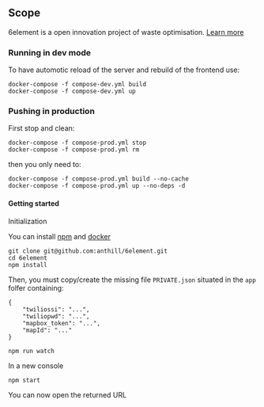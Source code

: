 ## Scope

6element is a open innovation project of waste optimisation.
[Learn more](http://ants.builders/pages/6element.html)

### Running in dev mode

To have automotic reload of the server and rebuild of the frontend use:
```
docker-compose -f compose-dev.yml build
docker-compose -f compose-dev.yml up
```

### Pushing in production

First stop and clean:

```
docker-compose -f compose-prod.yml stop
docker-compose -f compose-prod.yml rm
```

then you only need to:

```
docker-compose -f compose-prod.yml build --no-cache
docker-compose -f compose-prod.yml up --no-deps -d
```

#### Getting started

Initialization

You can install [npm](https://github.com/nodesource/distributions#install-nodejs) 
and [docker](https://docs.docker.com/installation/ubuntulinux/#installing-docker-on-ubuntu)


````
git clone git@github.com:anthill/6element.git
cd 6element
npm install
````

Then, you must copy/create the missing file `PRIVATE.json` situated in the `app` folfer containing:

````
{
    "twiliossi": "...",
    "twiliopwd": "...",
    "mapbox_token": "...",
    "mapId": "..."
}
````


````
npm run watch
````

In a new console

```
npm start
````

You can now open the returned URL



